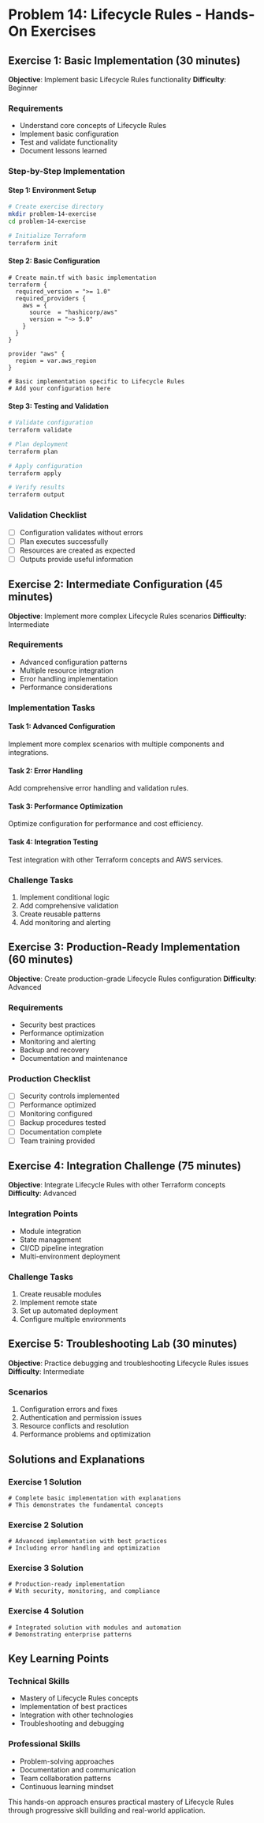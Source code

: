 # Problem 14: Lifecycle Rules - Hands-On Exercises

## Exercise 1: Basic Implementation (30 minutes)
**Objective**: Implement basic Lifecycle Rules functionality
**Difficulty**: Beginner

### Requirements
- Understand core concepts of Lifecycle Rules
- Implement basic configuration
- Test and validate functionality
- Document lessons learned

### Step-by-Step Implementation

#### Step 1: Environment Setup
```bash
# Create exercise directory
mkdir problem-14-exercise
cd problem-14-exercise

# Initialize Terraform
terraform init
```

#### Step 2: Basic Configuration
```hcl
# Create main.tf with basic implementation
terraform {
  required_version = ">= 1.0"
  required_providers {
    aws = {
      source  = "hashicorp/aws"
      version = "~> 5.0"
    }
  }
}

provider "aws" {
  region = var.aws_region
}

# Basic implementation specific to Lifecycle Rules
# Add your configuration here
```

#### Step 3: Testing and Validation
```bash
# Validate configuration
terraform validate

# Plan deployment
terraform plan

# Apply configuration
terraform apply

# Verify results
terraform output
```

### Validation Checklist
- [ ] Configuration validates without errors
- [ ] Plan executes successfully
- [ ] Resources are created as expected
- [ ] Outputs provide useful information

## Exercise 2: Intermediate Configuration (45 minutes)
**Objective**: Implement more complex Lifecycle Rules scenarios
**Difficulty**: Intermediate

### Requirements
- Advanced configuration patterns
- Multiple resource integration
- Error handling implementation
- Performance considerations

### Implementation Tasks

#### Task 1: Advanced Configuration
Implement more complex scenarios with multiple components and integrations.

#### Task 2: Error Handling
Add comprehensive error handling and validation rules.

#### Task 3: Performance Optimization
Optimize configuration for performance and cost efficiency.

#### Task 4: Integration Testing
Test integration with other Terraform concepts and AWS services.

### Challenge Tasks
1. Implement conditional logic
2. Add comprehensive validation
3. Create reusable patterns
4. Add monitoring and alerting

## Exercise 3: Production-Ready Implementation (60 minutes)
**Objective**: Create production-grade Lifecycle Rules configuration
**Difficulty**: Advanced

### Requirements
- Security best practices
- Performance optimization
- Monitoring and alerting
- Backup and recovery
- Documentation and maintenance

### Production Checklist
- [ ] Security controls implemented
- [ ] Performance optimized
- [ ] Monitoring configured
- [ ] Backup procedures tested
- [ ] Documentation complete
- [ ] Team training provided

## Exercise 4: Integration Challenge (75 minutes)
**Objective**: Integrate Lifecycle Rules with other Terraform concepts
**Difficulty**: Advanced

### Integration Points
- Module integration
- State management
- CI/CD pipeline integration
- Multi-environment deployment

### Challenge Tasks
1. Create reusable modules
2. Implement remote state
3. Set up automated deployment
4. Configure multiple environments

## Exercise 5: Troubleshooting Lab (30 minutes)
**Objective**: Practice debugging and troubleshooting Lifecycle Rules issues
**Difficulty**: Intermediate

### Scenarios
1. Configuration errors and fixes
2. Authentication and permission issues
3. Resource conflicts and resolution
4. Performance problems and optimization

## Solutions and Explanations

### Exercise 1 Solution
```hcl
# Complete basic implementation with explanations
# This demonstrates the fundamental concepts
```

### Exercise 2 Solution
```hcl
# Advanced implementation with best practices
# Including error handling and optimization
```

### Exercise 3 Solution
```hcl
# Production-ready implementation
# With security, monitoring, and compliance
```

### Exercise 4 Solution
```hcl
# Integrated solution with modules and automation
# Demonstrating enterprise patterns
```

## Key Learning Points

### Technical Skills
- Mastery of Lifecycle Rules concepts
- Implementation of best practices
- Integration with other technologies
- Troubleshooting and debugging

### Professional Skills
- Problem-solving approaches
- Documentation and communication
- Team collaboration patterns
- Continuous learning mindset

This hands-on approach ensures practical mastery of Lifecycle Rules through progressive skill building and real-world application.
